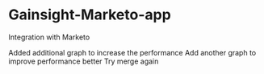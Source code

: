 # Gainsight-Marketo-app
Integration with Marketo

Added additional graph to increase the performance
Add another graph to improve performance better
Try merge again